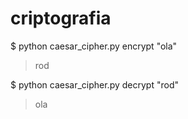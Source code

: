# criptografia
$ python caesar_cipher.py encrypt "ola"

> rod

$ python caesar_cipher.py decrypt "rod"
> ola
